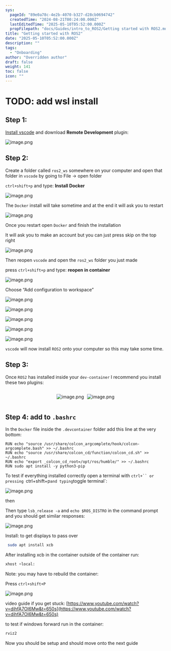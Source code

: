 ```yaml
---
sys:
  pageId: "89e0a78c-4e2b-4070-b327-d28cb0694742"
  createdTime: "2024-08-21T00:24:00.000Z"
  lastEditedTime: "2025-05-10T05:52:00.000Z"
  propFilepath: "docs/Guides/intro_to_ROS2/Getting started with ROS2.md"
title: "Getting started with ROS2"
date: "2025-05-10T05:52:00.000Z"
description: ""
tags:
  - "Onboarding"
author: "Overridden author"
draft: false
weight: 141
toc: false
icon: ""
---
```


# TODO: add wsl install

## Step 1:

[Install vscode](https://code.visualstudio.com/download) and download **Remote Development** plugin:

![image.png](https://prod-files-secure.s3.us-west-2.amazonaws.com/d518164a-d88e-44d1-a4ee-3adb3bd8bce0/efb52993-1881-4a40-b95e-6f020334f022/image.png?X-Amz-Algorithm=AWS4-HMAC-SHA256&X-Amz-Content-Sha256=UNSIGNED-PAYLOAD&X-Amz-Credential=ASIAZI2LB46664675TD4%2F20250707%2Fus-west-2%2Fs3%2Faws4_request&X-Amz-Date=20250707T161103Z&X-Amz-Expires=3600&X-Amz-Security-Token=IQoJb3JpZ2luX2VjEG8aCXVzLXdlc3QtMiJHMEUCIDelPwXHpbyjot2F4Ie4wahxD%2Fr1DvjNPInK%2BTL%2B7pyzAiEA%2FrXU2hblC4kSsFvFwHmZaLQ22HVP1YZCFLb5eTuFtjQq%2FwMIeBAAGgw2Mzc0MjMxODM4MDUiDA1yh6S45D3yH94crSrcAzNzAXX8MS7qWBgDHAEKdQfV7%2FpMlqMIMqYaUTs6xrmvIAa50BtPK2CPBqtnBcOuwUbVnouJxqAg54dhQchbGgNFlcN3Gg%2FYCHiNsqPx%2B5u%2F1ornjqFd5hbz2nE8NfbNPgzGscTk0VOmetLmabUiKD%2BAyo53A6gVX9Y%2FrlvctwzubJV92o64Re3g0%2B7t3HsvilXeJEXZxb4yhCMmyW9O%2F3Bvi9L8rTMQPngXrotsRUEFzUKo%2BTbtAp3UwEQTvvq8AQXM1MshWtOwCKJaisqN8Bv15jJVVm0pWjIRmttsJpyRtfSpenP4h8XtIqSQ5gu%2FJqWxB7MIkUAJMFW7nEKtnt%2FTgsFND59JV78qMHrK8iy4syxVwgyfxQvgVOfKMcY7OGOtFjSpT8mhhAMZprsfRTlZd3xgMk7hLQaIIY3Bxtpdcl1dne3SBnwCiG%2BRL9AzrDX3OmOrcsChviDGdxvb%2Bb9hrapWc7MCLMBZCcqbF0bTlOeOLDCwb5zXibR7LwjsyBN%2BS%2Br18VPWm%2B1eHFua4%2BTu0xxInleB6qgteUSrQMc9dyNdq0d4Fk0r3e79LgW4cmcDbgomUqkrS%2FT3a%2BINtpxGlYnoeOHPUUmcgGv3pfOBxF4Axkf%2BfdsJtJZ1MMu4r8MGOqUB5S%2Ffsr0onkeoRedpMauWA%2Fuz8moT2PolcMKZvg2iY6BOFUl1%2BF1Y5mLToQz5awaSCEtuI3uWt9ALJwST4BWh%2B1L6aPa7ZveF9VWj6eKyI1Vuz%2F8WENbNcykOVJYKj6lJbYAx3H5H276637jpBIfCVnPbxu0%2BWEgUgbKAeZ460d%2B1BBrEsA%2BrvPj%2FZ1uIhNrumz4tXib50SAd7wIR2g5PCz32OgeU&X-Amz-Signature=be3737367ca85d2ef0cf34c09b9a2cf2d485e9f632dc8039f969490327a2fe82&X-Amz-SignedHeaders=host&x-amz-checksum-mode=ENABLED&x-id=GetObject)

## Step 2:

Create a folder called `ros2_ws` somewhere on your computer and open that folder in `vscode` by going to File → open folder 

`ctrl+shift+p` and type: **Install Docker**

![image.png](https://prod-files-secure.s3.us-west-2.amazonaws.com/d518164a-d88e-44d1-a4ee-3adb3bd8bce0/2269dc0e-1cd5-47ff-bceb-c04ad9b2eab0/image.png?X-Amz-Algorithm=AWS4-HMAC-SHA256&X-Amz-Content-Sha256=UNSIGNED-PAYLOAD&X-Amz-Credential=ASIAZI2LB46664675TD4%2F20250707%2Fus-west-2%2Fs3%2Faws4_request&X-Amz-Date=20250707T161103Z&X-Amz-Expires=3600&X-Amz-Security-Token=IQoJb3JpZ2luX2VjEG8aCXVzLXdlc3QtMiJHMEUCIDelPwXHpbyjot2F4Ie4wahxD%2Fr1DvjNPInK%2BTL%2B7pyzAiEA%2FrXU2hblC4kSsFvFwHmZaLQ22HVP1YZCFLb5eTuFtjQq%2FwMIeBAAGgw2Mzc0MjMxODM4MDUiDA1yh6S45D3yH94crSrcAzNzAXX8MS7qWBgDHAEKdQfV7%2FpMlqMIMqYaUTs6xrmvIAa50BtPK2CPBqtnBcOuwUbVnouJxqAg54dhQchbGgNFlcN3Gg%2FYCHiNsqPx%2B5u%2F1ornjqFd5hbz2nE8NfbNPgzGscTk0VOmetLmabUiKD%2BAyo53A6gVX9Y%2FrlvctwzubJV92o64Re3g0%2B7t3HsvilXeJEXZxb4yhCMmyW9O%2F3Bvi9L8rTMQPngXrotsRUEFzUKo%2BTbtAp3UwEQTvvq8AQXM1MshWtOwCKJaisqN8Bv15jJVVm0pWjIRmttsJpyRtfSpenP4h8XtIqSQ5gu%2FJqWxB7MIkUAJMFW7nEKtnt%2FTgsFND59JV78qMHrK8iy4syxVwgyfxQvgVOfKMcY7OGOtFjSpT8mhhAMZprsfRTlZd3xgMk7hLQaIIY3Bxtpdcl1dne3SBnwCiG%2BRL9AzrDX3OmOrcsChviDGdxvb%2Bb9hrapWc7MCLMBZCcqbF0bTlOeOLDCwb5zXibR7LwjsyBN%2BS%2Br18VPWm%2B1eHFua4%2BTu0xxInleB6qgteUSrQMc9dyNdq0d4Fk0r3e79LgW4cmcDbgomUqkrS%2FT3a%2BINtpxGlYnoeOHPUUmcgGv3pfOBxF4Axkf%2BfdsJtJZ1MMu4r8MGOqUB5S%2Ffsr0onkeoRedpMauWA%2Fuz8moT2PolcMKZvg2iY6BOFUl1%2BF1Y5mLToQz5awaSCEtuI3uWt9ALJwST4BWh%2B1L6aPa7ZveF9VWj6eKyI1Vuz%2F8WENbNcykOVJYKj6lJbYAx3H5H276637jpBIfCVnPbxu0%2BWEgUgbKAeZ460d%2B1BBrEsA%2BrvPj%2FZ1uIhNrumz4tXib50SAd7wIR2g5PCz32OgeU&X-Amz-Signature=652209051cbbda0d2e6ffd8b0dff8780fa55ec39791594928f6a525dc8dc762f&X-Amz-SignedHeaders=host&x-amz-checksum-mode=ENABLED&x-id=GetObject)

The `Docker` install will take sometime and at the end it will ask you to restart

![image.png](https://prod-files-secure.s3.us-west-2.amazonaws.com/d518164a-d88e-44d1-a4ee-3adb3bd8bce0/ed233f78-be33-4b1f-b89c-9c346c0e961e/image.png?X-Amz-Algorithm=AWS4-HMAC-SHA256&X-Amz-Content-Sha256=UNSIGNED-PAYLOAD&X-Amz-Credential=ASIAZI2LB46664675TD4%2F20250707%2Fus-west-2%2Fs3%2Faws4_request&X-Amz-Date=20250707T161103Z&X-Amz-Expires=3600&X-Amz-Security-Token=IQoJb3JpZ2luX2VjEG8aCXVzLXdlc3QtMiJHMEUCIDelPwXHpbyjot2F4Ie4wahxD%2Fr1DvjNPInK%2BTL%2B7pyzAiEA%2FrXU2hblC4kSsFvFwHmZaLQ22HVP1YZCFLb5eTuFtjQq%2FwMIeBAAGgw2Mzc0MjMxODM4MDUiDA1yh6S45D3yH94crSrcAzNzAXX8MS7qWBgDHAEKdQfV7%2FpMlqMIMqYaUTs6xrmvIAa50BtPK2CPBqtnBcOuwUbVnouJxqAg54dhQchbGgNFlcN3Gg%2FYCHiNsqPx%2B5u%2F1ornjqFd5hbz2nE8NfbNPgzGscTk0VOmetLmabUiKD%2BAyo53A6gVX9Y%2FrlvctwzubJV92o64Re3g0%2B7t3HsvilXeJEXZxb4yhCMmyW9O%2F3Bvi9L8rTMQPngXrotsRUEFzUKo%2BTbtAp3UwEQTvvq8AQXM1MshWtOwCKJaisqN8Bv15jJVVm0pWjIRmttsJpyRtfSpenP4h8XtIqSQ5gu%2FJqWxB7MIkUAJMFW7nEKtnt%2FTgsFND59JV78qMHrK8iy4syxVwgyfxQvgVOfKMcY7OGOtFjSpT8mhhAMZprsfRTlZd3xgMk7hLQaIIY3Bxtpdcl1dne3SBnwCiG%2BRL9AzrDX3OmOrcsChviDGdxvb%2Bb9hrapWc7MCLMBZCcqbF0bTlOeOLDCwb5zXibR7LwjsyBN%2BS%2Br18VPWm%2B1eHFua4%2BTu0xxInleB6qgteUSrQMc9dyNdq0d4Fk0r3e79LgW4cmcDbgomUqkrS%2FT3a%2BINtpxGlYnoeOHPUUmcgGv3pfOBxF4Axkf%2BfdsJtJZ1MMu4r8MGOqUB5S%2Ffsr0onkeoRedpMauWA%2Fuz8moT2PolcMKZvg2iY6BOFUl1%2BF1Y5mLToQz5awaSCEtuI3uWt9ALJwST4BWh%2B1L6aPa7ZveF9VWj6eKyI1Vuz%2F8WENbNcykOVJYKj6lJbYAx3H5H276637jpBIfCVnPbxu0%2BWEgUgbKAeZ460d%2B1BBrEsA%2BrvPj%2FZ1uIhNrumz4tXib50SAd7wIR2g5PCz32OgeU&X-Amz-Signature=19f3851695fec46953db9bb2e38a0f91990dd67dba57af3d42dca828beb04ee0&X-Amz-SignedHeaders=host&x-amz-checksum-mode=ENABLED&x-id=GetObject)

Once you restart open `Docker` and finish the installation

It will ask you to make an account but you can just press skip on the top right

![image.png](https://prod-files-secure.s3.us-west-2.amazonaws.com/d518164a-d88e-44d1-a4ee-3adb3bd8bce0/21010ad9-1659-4fd9-9f59-9932a09b2a3d/image.png?X-Amz-Algorithm=AWS4-HMAC-SHA256&X-Amz-Content-Sha256=UNSIGNED-PAYLOAD&X-Amz-Credential=ASIAZI2LB46664675TD4%2F20250707%2Fus-west-2%2Fs3%2Faws4_request&X-Amz-Date=20250707T161103Z&X-Amz-Expires=3600&X-Amz-Security-Token=IQoJb3JpZ2luX2VjEG8aCXVzLXdlc3QtMiJHMEUCIDelPwXHpbyjot2F4Ie4wahxD%2Fr1DvjNPInK%2BTL%2B7pyzAiEA%2FrXU2hblC4kSsFvFwHmZaLQ22HVP1YZCFLb5eTuFtjQq%2FwMIeBAAGgw2Mzc0MjMxODM4MDUiDA1yh6S45D3yH94crSrcAzNzAXX8MS7qWBgDHAEKdQfV7%2FpMlqMIMqYaUTs6xrmvIAa50BtPK2CPBqtnBcOuwUbVnouJxqAg54dhQchbGgNFlcN3Gg%2FYCHiNsqPx%2B5u%2F1ornjqFd5hbz2nE8NfbNPgzGscTk0VOmetLmabUiKD%2BAyo53A6gVX9Y%2FrlvctwzubJV92o64Re3g0%2B7t3HsvilXeJEXZxb4yhCMmyW9O%2F3Bvi9L8rTMQPngXrotsRUEFzUKo%2BTbtAp3UwEQTvvq8AQXM1MshWtOwCKJaisqN8Bv15jJVVm0pWjIRmttsJpyRtfSpenP4h8XtIqSQ5gu%2FJqWxB7MIkUAJMFW7nEKtnt%2FTgsFND59JV78qMHrK8iy4syxVwgyfxQvgVOfKMcY7OGOtFjSpT8mhhAMZprsfRTlZd3xgMk7hLQaIIY3Bxtpdcl1dne3SBnwCiG%2BRL9AzrDX3OmOrcsChviDGdxvb%2Bb9hrapWc7MCLMBZCcqbF0bTlOeOLDCwb5zXibR7LwjsyBN%2BS%2Br18VPWm%2B1eHFua4%2BTu0xxInleB6qgteUSrQMc9dyNdq0d4Fk0r3e79LgW4cmcDbgomUqkrS%2FT3a%2BINtpxGlYnoeOHPUUmcgGv3pfOBxF4Axkf%2BfdsJtJZ1MMu4r8MGOqUB5S%2Ffsr0onkeoRedpMauWA%2Fuz8moT2PolcMKZvg2iY6BOFUl1%2BF1Y5mLToQz5awaSCEtuI3uWt9ALJwST4BWh%2B1L6aPa7ZveF9VWj6eKyI1Vuz%2F8WENbNcykOVJYKj6lJbYAx3H5H276637jpBIfCVnPbxu0%2BWEgUgbKAeZ460d%2B1BBrEsA%2BrvPj%2FZ1uIhNrumz4tXib50SAd7wIR2g5PCz32OgeU&X-Amz-Signature=a0fe4867b8bd004fff118a54391e11a5b67e4f42ddc919c870fe799533305dba&X-Amz-SignedHeaders=host&x-amz-checksum-mode=ENABLED&x-id=GetObject)

Then reopen `vscode` and open the `ros2_ws` folder you just made

press `ctrl+shift+p` and type: **reopen in container**

![image.png](https://prod-files-secure.s3.us-west-2.amazonaws.com/d518164a-d88e-44d1-a4ee-3adb3bd8bce0/4e93b8c2-41ad-488c-8095-c74205196118/image.png?X-Amz-Algorithm=AWS4-HMAC-SHA256&X-Amz-Content-Sha256=UNSIGNED-PAYLOAD&X-Amz-Credential=ASIAZI2LB46664675TD4%2F20250707%2Fus-west-2%2Fs3%2Faws4_request&X-Amz-Date=20250707T161103Z&X-Amz-Expires=3600&X-Amz-Security-Token=IQoJb3JpZ2luX2VjEG8aCXVzLXdlc3QtMiJHMEUCIDelPwXHpbyjot2F4Ie4wahxD%2Fr1DvjNPInK%2BTL%2B7pyzAiEA%2FrXU2hblC4kSsFvFwHmZaLQ22HVP1YZCFLb5eTuFtjQq%2FwMIeBAAGgw2Mzc0MjMxODM4MDUiDA1yh6S45D3yH94crSrcAzNzAXX8MS7qWBgDHAEKdQfV7%2FpMlqMIMqYaUTs6xrmvIAa50BtPK2CPBqtnBcOuwUbVnouJxqAg54dhQchbGgNFlcN3Gg%2FYCHiNsqPx%2B5u%2F1ornjqFd5hbz2nE8NfbNPgzGscTk0VOmetLmabUiKD%2BAyo53A6gVX9Y%2FrlvctwzubJV92o64Re3g0%2B7t3HsvilXeJEXZxb4yhCMmyW9O%2F3Bvi9L8rTMQPngXrotsRUEFzUKo%2BTbtAp3UwEQTvvq8AQXM1MshWtOwCKJaisqN8Bv15jJVVm0pWjIRmttsJpyRtfSpenP4h8XtIqSQ5gu%2FJqWxB7MIkUAJMFW7nEKtnt%2FTgsFND59JV78qMHrK8iy4syxVwgyfxQvgVOfKMcY7OGOtFjSpT8mhhAMZprsfRTlZd3xgMk7hLQaIIY3Bxtpdcl1dne3SBnwCiG%2BRL9AzrDX3OmOrcsChviDGdxvb%2Bb9hrapWc7MCLMBZCcqbF0bTlOeOLDCwb5zXibR7LwjsyBN%2BS%2Br18VPWm%2B1eHFua4%2BTu0xxInleB6qgteUSrQMc9dyNdq0d4Fk0r3e79LgW4cmcDbgomUqkrS%2FT3a%2BINtpxGlYnoeOHPUUmcgGv3pfOBxF4Axkf%2BfdsJtJZ1MMu4r8MGOqUB5S%2Ffsr0onkeoRedpMauWA%2Fuz8moT2PolcMKZvg2iY6BOFUl1%2BF1Y5mLToQz5awaSCEtuI3uWt9ALJwST4BWh%2B1L6aPa7ZveF9VWj6eKyI1Vuz%2F8WENbNcykOVJYKj6lJbYAx3H5H276637jpBIfCVnPbxu0%2BWEgUgbKAeZ460d%2B1BBrEsA%2BrvPj%2FZ1uIhNrumz4tXib50SAd7wIR2g5PCz32OgeU&X-Amz-Signature=db4c36110f1b78ffeae4571ef1e0703262d47249dd641047ecb62881bcf88730&X-Amz-SignedHeaders=host&x-amz-checksum-mode=ENABLED&x-id=GetObject)

Choose “Add configuration to workspace”

![image.png](https://prod-files-secure.s3.us-west-2.amazonaws.com/d518164a-d88e-44d1-a4ee-3adb3bd8bce0/9560b282-5060-4989-ba37-97e7b2c22476/image.png?X-Amz-Algorithm=AWS4-HMAC-SHA256&X-Amz-Content-Sha256=UNSIGNED-PAYLOAD&X-Amz-Credential=ASIAZI2LB46664675TD4%2F20250707%2Fus-west-2%2Fs3%2Faws4_request&X-Amz-Date=20250707T161103Z&X-Amz-Expires=3600&X-Amz-Security-Token=IQoJb3JpZ2luX2VjEG8aCXVzLXdlc3QtMiJHMEUCIDelPwXHpbyjot2F4Ie4wahxD%2Fr1DvjNPInK%2BTL%2B7pyzAiEA%2FrXU2hblC4kSsFvFwHmZaLQ22HVP1YZCFLb5eTuFtjQq%2FwMIeBAAGgw2Mzc0MjMxODM4MDUiDA1yh6S45D3yH94crSrcAzNzAXX8MS7qWBgDHAEKdQfV7%2FpMlqMIMqYaUTs6xrmvIAa50BtPK2CPBqtnBcOuwUbVnouJxqAg54dhQchbGgNFlcN3Gg%2FYCHiNsqPx%2B5u%2F1ornjqFd5hbz2nE8NfbNPgzGscTk0VOmetLmabUiKD%2BAyo53A6gVX9Y%2FrlvctwzubJV92o64Re3g0%2B7t3HsvilXeJEXZxb4yhCMmyW9O%2F3Bvi9L8rTMQPngXrotsRUEFzUKo%2BTbtAp3UwEQTvvq8AQXM1MshWtOwCKJaisqN8Bv15jJVVm0pWjIRmttsJpyRtfSpenP4h8XtIqSQ5gu%2FJqWxB7MIkUAJMFW7nEKtnt%2FTgsFND59JV78qMHrK8iy4syxVwgyfxQvgVOfKMcY7OGOtFjSpT8mhhAMZprsfRTlZd3xgMk7hLQaIIY3Bxtpdcl1dne3SBnwCiG%2BRL9AzrDX3OmOrcsChviDGdxvb%2Bb9hrapWc7MCLMBZCcqbF0bTlOeOLDCwb5zXibR7LwjsyBN%2BS%2Br18VPWm%2B1eHFua4%2BTu0xxInleB6qgteUSrQMc9dyNdq0d4Fk0r3e79LgW4cmcDbgomUqkrS%2FT3a%2BINtpxGlYnoeOHPUUmcgGv3pfOBxF4Axkf%2BfdsJtJZ1MMu4r8MGOqUB5S%2Ffsr0onkeoRedpMauWA%2Fuz8moT2PolcMKZvg2iY6BOFUl1%2BF1Y5mLToQz5awaSCEtuI3uWt9ALJwST4BWh%2B1L6aPa7ZveF9VWj6eKyI1Vuz%2F8WENbNcykOVJYKj6lJbYAx3H5H276637jpBIfCVnPbxu0%2BWEgUgbKAeZ460d%2B1BBrEsA%2BrvPj%2FZ1uIhNrumz4tXib50SAd7wIR2g5PCz32OgeU&X-Amz-Signature=7b2ed73cb4a5932c93d4940c0c459ab6d08a0fcbdfa3232c189bd34b6c8b1393&X-Amz-SignedHeaders=host&x-amz-checksum-mode=ENABLED&x-id=GetObject)

![image.png](https://prod-files-secure.s3.us-west-2.amazonaws.com/d518164a-d88e-44d1-a4ee-3adb3bd8bce0/2ee63f81-886b-48e8-a553-dc6e5eac99e4/image.png?X-Amz-Algorithm=AWS4-HMAC-SHA256&X-Amz-Content-Sha256=UNSIGNED-PAYLOAD&X-Amz-Credential=ASIAZI2LB46664675TD4%2F20250707%2Fus-west-2%2Fs3%2Faws4_request&X-Amz-Date=20250707T161103Z&X-Amz-Expires=3600&X-Amz-Security-Token=IQoJb3JpZ2luX2VjEG8aCXVzLXdlc3QtMiJHMEUCIDelPwXHpbyjot2F4Ie4wahxD%2Fr1DvjNPInK%2BTL%2B7pyzAiEA%2FrXU2hblC4kSsFvFwHmZaLQ22HVP1YZCFLb5eTuFtjQq%2FwMIeBAAGgw2Mzc0MjMxODM4MDUiDA1yh6S45D3yH94crSrcAzNzAXX8MS7qWBgDHAEKdQfV7%2FpMlqMIMqYaUTs6xrmvIAa50BtPK2CPBqtnBcOuwUbVnouJxqAg54dhQchbGgNFlcN3Gg%2FYCHiNsqPx%2B5u%2F1ornjqFd5hbz2nE8NfbNPgzGscTk0VOmetLmabUiKD%2BAyo53A6gVX9Y%2FrlvctwzubJV92o64Re3g0%2B7t3HsvilXeJEXZxb4yhCMmyW9O%2F3Bvi9L8rTMQPngXrotsRUEFzUKo%2BTbtAp3UwEQTvvq8AQXM1MshWtOwCKJaisqN8Bv15jJVVm0pWjIRmttsJpyRtfSpenP4h8XtIqSQ5gu%2FJqWxB7MIkUAJMFW7nEKtnt%2FTgsFND59JV78qMHrK8iy4syxVwgyfxQvgVOfKMcY7OGOtFjSpT8mhhAMZprsfRTlZd3xgMk7hLQaIIY3Bxtpdcl1dne3SBnwCiG%2BRL9AzrDX3OmOrcsChviDGdxvb%2Bb9hrapWc7MCLMBZCcqbF0bTlOeOLDCwb5zXibR7LwjsyBN%2BS%2Br18VPWm%2B1eHFua4%2BTu0xxInleB6qgteUSrQMc9dyNdq0d4Fk0r3e79LgW4cmcDbgomUqkrS%2FT3a%2BINtpxGlYnoeOHPUUmcgGv3pfOBxF4Axkf%2BfdsJtJZ1MMu4r8MGOqUB5S%2Ffsr0onkeoRedpMauWA%2Fuz8moT2PolcMKZvg2iY6BOFUl1%2BF1Y5mLToQz5awaSCEtuI3uWt9ALJwST4BWh%2B1L6aPa7ZveF9VWj6eKyI1Vuz%2F8WENbNcykOVJYKj6lJbYAx3H5H276637jpBIfCVnPbxu0%2BWEgUgbKAeZ460d%2B1BBrEsA%2BrvPj%2FZ1uIhNrumz4tXib50SAd7wIR2g5PCz32OgeU&X-Amz-Signature=9caa97841639459eef25edc81a3d4e87403f888ef9df08811613389bb90dd4e3&X-Amz-SignedHeaders=host&x-amz-checksum-mode=ENABLED&x-id=GetObject)

![image.png](https://prod-files-secure.s3.us-west-2.amazonaws.com/d518164a-d88e-44d1-a4ee-3adb3bd8bce0/ae1580b2-b048-407e-aed9-b584224a7a04/image.png?X-Amz-Algorithm=AWS4-HMAC-SHA256&X-Amz-Content-Sha256=UNSIGNED-PAYLOAD&X-Amz-Credential=ASIAZI2LB46664675TD4%2F20250707%2Fus-west-2%2Fs3%2Faws4_request&X-Amz-Date=20250707T161103Z&X-Amz-Expires=3600&X-Amz-Security-Token=IQoJb3JpZ2luX2VjEG8aCXVzLXdlc3QtMiJHMEUCIDelPwXHpbyjot2F4Ie4wahxD%2Fr1DvjNPInK%2BTL%2B7pyzAiEA%2FrXU2hblC4kSsFvFwHmZaLQ22HVP1YZCFLb5eTuFtjQq%2FwMIeBAAGgw2Mzc0MjMxODM4MDUiDA1yh6S45D3yH94crSrcAzNzAXX8MS7qWBgDHAEKdQfV7%2FpMlqMIMqYaUTs6xrmvIAa50BtPK2CPBqtnBcOuwUbVnouJxqAg54dhQchbGgNFlcN3Gg%2FYCHiNsqPx%2B5u%2F1ornjqFd5hbz2nE8NfbNPgzGscTk0VOmetLmabUiKD%2BAyo53A6gVX9Y%2FrlvctwzubJV92o64Re3g0%2B7t3HsvilXeJEXZxb4yhCMmyW9O%2F3Bvi9L8rTMQPngXrotsRUEFzUKo%2BTbtAp3UwEQTvvq8AQXM1MshWtOwCKJaisqN8Bv15jJVVm0pWjIRmttsJpyRtfSpenP4h8XtIqSQ5gu%2FJqWxB7MIkUAJMFW7nEKtnt%2FTgsFND59JV78qMHrK8iy4syxVwgyfxQvgVOfKMcY7OGOtFjSpT8mhhAMZprsfRTlZd3xgMk7hLQaIIY3Bxtpdcl1dne3SBnwCiG%2BRL9AzrDX3OmOrcsChviDGdxvb%2Bb9hrapWc7MCLMBZCcqbF0bTlOeOLDCwb5zXibR7LwjsyBN%2BS%2Br18VPWm%2B1eHFua4%2BTu0xxInleB6qgteUSrQMc9dyNdq0d4Fk0r3e79LgW4cmcDbgomUqkrS%2FT3a%2BINtpxGlYnoeOHPUUmcgGv3pfOBxF4Axkf%2BfdsJtJZ1MMu4r8MGOqUB5S%2Ffsr0onkeoRedpMauWA%2Fuz8moT2PolcMKZvg2iY6BOFUl1%2BF1Y5mLToQz5awaSCEtuI3uWt9ALJwST4BWh%2B1L6aPa7ZveF9VWj6eKyI1Vuz%2F8WENbNcykOVJYKj6lJbYAx3H5H276637jpBIfCVnPbxu0%2BWEgUgbKAeZ460d%2B1BBrEsA%2BrvPj%2FZ1uIhNrumz4tXib50SAd7wIR2g5PCz32OgeU&X-Amz-Signature=a9f9dd2d7d37c4f5c19e27ff3c639fb7c61ad95816d1c40e77e1aed8f39e6b63&X-Amz-SignedHeaders=host&x-amz-checksum-mode=ENABLED&x-id=GetObject)

![image.png](https://prod-files-secure.s3.us-west-2.amazonaws.com/d518164a-d88e-44d1-a4ee-3adb3bd8bce0/53255b28-f75e-430f-b9e3-c0ac8577e42b/image.png?X-Amz-Algorithm=AWS4-HMAC-SHA256&X-Amz-Content-Sha256=UNSIGNED-PAYLOAD&X-Amz-Credential=ASIAZI2LB46664675TD4%2F20250707%2Fus-west-2%2Fs3%2Faws4_request&X-Amz-Date=20250707T161103Z&X-Amz-Expires=3600&X-Amz-Security-Token=IQoJb3JpZ2luX2VjEG8aCXVzLXdlc3QtMiJHMEUCIDelPwXHpbyjot2F4Ie4wahxD%2Fr1DvjNPInK%2BTL%2B7pyzAiEA%2FrXU2hblC4kSsFvFwHmZaLQ22HVP1YZCFLb5eTuFtjQq%2FwMIeBAAGgw2Mzc0MjMxODM4MDUiDA1yh6S45D3yH94crSrcAzNzAXX8MS7qWBgDHAEKdQfV7%2FpMlqMIMqYaUTs6xrmvIAa50BtPK2CPBqtnBcOuwUbVnouJxqAg54dhQchbGgNFlcN3Gg%2FYCHiNsqPx%2B5u%2F1ornjqFd5hbz2nE8NfbNPgzGscTk0VOmetLmabUiKD%2BAyo53A6gVX9Y%2FrlvctwzubJV92o64Re3g0%2B7t3HsvilXeJEXZxb4yhCMmyW9O%2F3Bvi9L8rTMQPngXrotsRUEFzUKo%2BTbtAp3UwEQTvvq8AQXM1MshWtOwCKJaisqN8Bv15jJVVm0pWjIRmttsJpyRtfSpenP4h8XtIqSQ5gu%2FJqWxB7MIkUAJMFW7nEKtnt%2FTgsFND59JV78qMHrK8iy4syxVwgyfxQvgVOfKMcY7OGOtFjSpT8mhhAMZprsfRTlZd3xgMk7hLQaIIY3Bxtpdcl1dne3SBnwCiG%2BRL9AzrDX3OmOrcsChviDGdxvb%2Bb9hrapWc7MCLMBZCcqbF0bTlOeOLDCwb5zXibR7LwjsyBN%2BS%2Br18VPWm%2B1eHFua4%2BTu0xxInleB6qgteUSrQMc9dyNdq0d4Fk0r3e79LgW4cmcDbgomUqkrS%2FT3a%2BINtpxGlYnoeOHPUUmcgGv3pfOBxF4Axkf%2BfdsJtJZ1MMu4r8MGOqUB5S%2Ffsr0onkeoRedpMauWA%2Fuz8moT2PolcMKZvg2iY6BOFUl1%2BF1Y5mLToQz5awaSCEtuI3uWt9ALJwST4BWh%2B1L6aPa7ZveF9VWj6eKyI1Vuz%2F8WENbNcykOVJYKj6lJbYAx3H5H276637jpBIfCVnPbxu0%2BWEgUgbKAeZ460d%2B1BBrEsA%2BrvPj%2FZ1uIhNrumz4tXib50SAd7wIR2g5PCz32OgeU&X-Amz-Signature=1ad7fa80d902d09840daef1ea945dfc5c204f1ed012f6c747909ce31cae2e1fb&X-Amz-SignedHeaders=host&x-amz-checksum-mode=ENABLED&x-id=GetObject)

![image.png](https://prod-files-secure.s3.us-west-2.amazonaws.com/d518164a-d88e-44d1-a4ee-3adb3bd8bce0/7c562767-5af9-4ffb-97d1-327bcdf4ee00/image.png?X-Amz-Algorithm=AWS4-HMAC-SHA256&X-Amz-Content-Sha256=UNSIGNED-PAYLOAD&X-Amz-Credential=ASIAZI2LB46664675TD4%2F20250707%2Fus-west-2%2Fs3%2Faws4_request&X-Amz-Date=20250707T161103Z&X-Amz-Expires=3600&X-Amz-Security-Token=IQoJb3JpZ2luX2VjEG8aCXVzLXdlc3QtMiJHMEUCIDelPwXHpbyjot2F4Ie4wahxD%2Fr1DvjNPInK%2BTL%2B7pyzAiEA%2FrXU2hblC4kSsFvFwHmZaLQ22HVP1YZCFLb5eTuFtjQq%2FwMIeBAAGgw2Mzc0MjMxODM4MDUiDA1yh6S45D3yH94crSrcAzNzAXX8MS7qWBgDHAEKdQfV7%2FpMlqMIMqYaUTs6xrmvIAa50BtPK2CPBqtnBcOuwUbVnouJxqAg54dhQchbGgNFlcN3Gg%2FYCHiNsqPx%2B5u%2F1ornjqFd5hbz2nE8NfbNPgzGscTk0VOmetLmabUiKD%2BAyo53A6gVX9Y%2FrlvctwzubJV92o64Re3g0%2B7t3HsvilXeJEXZxb4yhCMmyW9O%2F3Bvi9L8rTMQPngXrotsRUEFzUKo%2BTbtAp3UwEQTvvq8AQXM1MshWtOwCKJaisqN8Bv15jJVVm0pWjIRmttsJpyRtfSpenP4h8XtIqSQ5gu%2FJqWxB7MIkUAJMFW7nEKtnt%2FTgsFND59JV78qMHrK8iy4syxVwgyfxQvgVOfKMcY7OGOtFjSpT8mhhAMZprsfRTlZd3xgMk7hLQaIIY3Bxtpdcl1dne3SBnwCiG%2BRL9AzrDX3OmOrcsChviDGdxvb%2Bb9hrapWc7MCLMBZCcqbF0bTlOeOLDCwb5zXibR7LwjsyBN%2BS%2Br18VPWm%2B1eHFua4%2BTu0xxInleB6qgteUSrQMc9dyNdq0d4Fk0r3e79LgW4cmcDbgomUqkrS%2FT3a%2BINtpxGlYnoeOHPUUmcgGv3pfOBxF4Axkf%2BfdsJtJZ1MMu4r8MGOqUB5S%2Ffsr0onkeoRedpMauWA%2Fuz8moT2PolcMKZvg2iY6BOFUl1%2BF1Y5mLToQz5awaSCEtuI3uWt9ALJwST4BWh%2B1L6aPa7ZveF9VWj6eKyI1Vuz%2F8WENbNcykOVJYKj6lJbYAx3H5H276637jpBIfCVnPbxu0%2BWEgUgbKAeZ460d%2B1BBrEsA%2BrvPj%2FZ1uIhNrumz4tXib50SAd7wIR2g5PCz32OgeU&X-Amz-Signature=cb4fb99b0bcebc9753b97a4908cb08b4787e1fe1a732527b5c45d931cbbcdb5e&X-Amz-SignedHeaders=host&x-amz-checksum-mode=ENABLED&x-id=GetObject)

`vscode` will now install `ROS2` onto your computer so this may take some time.

## Step 3:

Once `ROS2` has installed inside your `dev-container` I recommend you install these two plugins:

<div style="display: flex;flex-direction: row; column-gap:10px; max-width: 630px;justify-content: center;">
<div>

![image.png](https://prod-files-secure.s3.us-west-2.amazonaws.com/d518164a-d88e-44d1-a4ee-3adb3bd8bce0/3fc3d550-5a54-4ba1-ba6b-faa01cdb7369/image.png?X-Amz-Algorithm=AWS4-HMAC-SHA256&X-Amz-Content-Sha256=UNSIGNED-PAYLOAD&X-Amz-Credential=ASIAZI2LB4663AJ32VSS%2F20250707%2Fus-west-2%2Fs3%2Faws4_request&X-Amz-Date=20250707T161106Z&X-Amz-Expires=3600&X-Amz-Security-Token=IQoJb3JpZ2luX2VjEG8aCXVzLXdlc3QtMiJIMEYCIQDrHQKvDfvH5JC2w0E5CCSHvKdcEGdjnQsWmTlAdF7HswIhANAOlhJBUnHTPsVZD7do70XU27KhURe9yrOq7VjCxnFPKv8DCHgQABoMNjM3NDIzMTgzODA1IgxeElOstBoEDDtBeQ4q3APSyYy5aVJSX%2Faiqib0lXkvDUAodCWRCknrq1cLErzq6jENw5VHP8sVfcnmCVnmYCw%2BsUJHeAsu98kMuwd1yA5aQ%2FuaIXcZYeOrd1m%2BlDgcI4%2FME8a9uAZ69StU8HHD6sG6AJ6Mnb%2BIRDHkL4XKvMPM4a2I%2FevBvZR6yOYKdpWp0t9wZqkTrA5xUTBTIYKjkn5LOlRTvtWKT4cafH7BpCU%2FQL9XRNgVISElg4l%2BxdjpuOpXl9%2Ba3SFMcLJ57x1%2F4yJyM%2Bi5I1Syym7pPWUpKjs6YgzKuJMXMEQaZIp7gPCpGbDQK%2Bu7PJdRmorgt3zGdHyuFeHhkuJMtu7MLBicPNrguf9sgoC7YZXcDzn%2BwosznFQJs8z28Now%2F%2FApL1GOQoFF33rcL51GMa2Bi%2B13pzyBFcTm6suuUTu94K%2Fr1y%2Bpv9hTprmojVeOBNuChryEncS8GXGRuISOT3AUuqbi73ke907hkzNE2RPvYL6AMIAUxR14xlLZw%2F06QjQYnO2MTCg9UjXlafvQUYqDRV4EorTz0f2PmnmWeBtZBzJhVGLlqGCSIZQsGjvK9%2B3I8WGa5Ommt31hfddxf3DqIBdaYvWJzrp7XlZn3Eoa%2BOL9hE39%2Fc8AuuIV157Jnogi9jDCua%2FDBjqkAZawrRynAF5fuQcfS1pwG0mSDdkgiUqYcVYRlMACtI2tpMG1lLV2bSnDhBzeU%2Bo2DY4qU88wqEMk4ETXdvKZlJKfEaN0DwOSLCgcWNCi%2BbWzVL0DhCLc%2BhJZorPPIxX7wh0YEiQUNTpS%2FNxCkOAHhfkfaL%2BB6Yq29tre4Sk0p6SkV7oZEXS1BdOc%2BTLEBLNKm4XjkM%2FyqVC1TH1MEF6hjJev0CB9&X-Amz-Signature=aa49cc7b8f1fd068bb240e0aec8f81d570325b6bed0e57dc09d538b78484a81a&X-Amz-SignedHeaders=host&x-amz-checksum-mode=ENABLED&x-id=GetObject)

</div>
<div>

![image.png](https://prod-files-secure.s3.us-west-2.amazonaws.com/d518164a-d88e-44d1-a4ee-3adb3bd8bce0/d994cc66-13c2-4093-a5a3-f84cf4601a82/image.png?X-Amz-Algorithm=AWS4-HMAC-SHA256&X-Amz-Content-Sha256=UNSIGNED-PAYLOAD&X-Amz-Credential=ASIAZI2LB4667UMGXVRI%2F20250707%2Fus-west-2%2Fs3%2Faws4_request&X-Amz-Date=20250707T161106Z&X-Amz-Expires=3600&X-Amz-Security-Token=IQoJb3JpZ2luX2VjEG8aCXVzLXdlc3QtMiJIMEYCIQDV4UwXVyP7kHIKqQn%2B85HYXElOelETszu0XDvwvy5cOgIhALJu%2FLguSpINzVefHXcHHVGjtqA2AcZ3c8xazg3%2Bmfz5Kv8DCHgQABoMNjM3NDIzMTgzODA1IgyYuFoPPc8lfQqjbV0q3AMT1Lyv7fmB6KsJAb%2BvIxq6DrONEI4XUGZpsY8TH4jFW%2BT%2B1D6m5rxV%2FNql0cyjjdAUlfY2Bcs5C%2B2XSHCKmL%2B522gUaHFMT4Eq0m%2F8QcceOLnyl5afHIHjpKuxSB%2FV3wlFUplxp39w78NwSCewtMuwQnXIxNed3PqemCdsd0lXu0hUnqZZvZHH%2Bwpfn9Y%2BQUaDKRTUY%2FBjU0ZRmCdIcxFPy7CcOP8Pv4H6kP83kpG61Qx2foIRVzS0nclxNaPsb5Wd80hiCb%2BCCjVRgbnqMQ%2B49COvw%2BY7C9LC%2FFoMsPcWMXeRDqOeLFIrRYo0GwfGR2Ch7rxDSd%2BX3kbjRkT0irywQwMBtZKE2jIBCqlWCMtvot%2BBzdG7XtQWRSSuweABJwkyapFIOA%2F2kbG4UIJKnbUFg9vwzjqk7nAjpZXQCEenAVQdkcNteDVtudYxb6stWZWf46siLIXYlvtcKxTigLMpuC9K4%2Fd%2F358Se9nOQw57cOiYCWAIjmi77IZwGnSqXnpHYaXYLfIqsu8ZIuhZ4w4YBELMhJclvVMEGiyVpJaTQwNW8Q5X9dvFamDOEDHxpzjDxZCzMDF0rZV%2BY%2BH%2Fku9aw90%2Fdyk9qgeibTZKwCJ%2BnSzRLq5mAribOVmvJDCuua%2FDBjqkAR4AWM6wdtPMG1E9bH3QCWD%2B3B5akI8SKHw21powHIkFAngbvqawsyQIRJeKp4WHS1FRrr%2Bnpr2cOKoRhRXESDDhVvQgoV5CrI7MxDo9%2Fah7uBl04r6xZeGw9gJyURjjf%2BMGKMrQnXg7shioTknwitWPEa4AwyiaGKNFasasbOD52K65cDrsbC3FhqpUZGvdaQTq3FnnaoaqALdpgSmt%2FGkCTo99&X-Amz-Signature=085e9616ad0c8a02798aea505946db5cf27870f2f6bff947fa77427e1a024b07&X-Amz-SignedHeaders=host&x-amz-checksum-mode=ENABLED&x-id=GetObject)

</div>
</div>

## Step 4: add to `.bashrc`

In the `Docker` file inside the `.devcontainer` folder add this line at the very bottom: 

```docker
RUN echo "source /usr/share/colcon_argcomplete/hook/colcon-argcomplete.bash" >> ~/.bashrc
RUN echo "source /usr/share/colcon_cd/function/colcon_cd.sh" >> ~/.bashrc
RUN echo "export _colcon_cd_root=/opt/ros/humble/" >> ~/.bashrc
RUN sudo apt install -y python3-pip 
```

To test if everything installed correctly open a terminal with `ctrl+`` or pressing `ctrl+shift+p` and typing `toggle terminal`:

![image.png](https://prod-files-secure.s3.us-west-2.amazonaws.com/d518164a-d88e-44d1-a4ee-3adb3bd8bce0/6a4943d8-b04e-4c02-9a58-775f3384d1a5/image.png?X-Amz-Algorithm=AWS4-HMAC-SHA256&X-Amz-Content-Sha256=UNSIGNED-PAYLOAD&X-Amz-Credential=ASIAZI2LB46664675TD4%2F20250707%2Fus-west-2%2Fs3%2Faws4_request&X-Amz-Date=20250707T161103Z&X-Amz-Expires=3600&X-Amz-Security-Token=IQoJb3JpZ2luX2VjEG8aCXVzLXdlc3QtMiJHMEUCIDelPwXHpbyjot2F4Ie4wahxD%2Fr1DvjNPInK%2BTL%2B7pyzAiEA%2FrXU2hblC4kSsFvFwHmZaLQ22HVP1YZCFLb5eTuFtjQq%2FwMIeBAAGgw2Mzc0MjMxODM4MDUiDA1yh6S45D3yH94crSrcAzNzAXX8MS7qWBgDHAEKdQfV7%2FpMlqMIMqYaUTs6xrmvIAa50BtPK2CPBqtnBcOuwUbVnouJxqAg54dhQchbGgNFlcN3Gg%2FYCHiNsqPx%2B5u%2F1ornjqFd5hbz2nE8NfbNPgzGscTk0VOmetLmabUiKD%2BAyo53A6gVX9Y%2FrlvctwzubJV92o64Re3g0%2B7t3HsvilXeJEXZxb4yhCMmyW9O%2F3Bvi9L8rTMQPngXrotsRUEFzUKo%2BTbtAp3UwEQTvvq8AQXM1MshWtOwCKJaisqN8Bv15jJVVm0pWjIRmttsJpyRtfSpenP4h8XtIqSQ5gu%2FJqWxB7MIkUAJMFW7nEKtnt%2FTgsFND59JV78qMHrK8iy4syxVwgyfxQvgVOfKMcY7OGOtFjSpT8mhhAMZprsfRTlZd3xgMk7hLQaIIY3Bxtpdcl1dne3SBnwCiG%2BRL9AzrDX3OmOrcsChviDGdxvb%2Bb9hrapWc7MCLMBZCcqbF0bTlOeOLDCwb5zXibR7LwjsyBN%2BS%2Br18VPWm%2B1eHFua4%2BTu0xxInleB6qgteUSrQMc9dyNdq0d4Fk0r3e79LgW4cmcDbgomUqkrS%2FT3a%2BINtpxGlYnoeOHPUUmcgGv3pfOBxF4Axkf%2BfdsJtJZ1MMu4r8MGOqUB5S%2Ffsr0onkeoRedpMauWA%2Fuz8moT2PolcMKZvg2iY6BOFUl1%2BF1Y5mLToQz5awaSCEtuI3uWt9ALJwST4BWh%2B1L6aPa7ZveF9VWj6eKyI1Vuz%2F8WENbNcykOVJYKj6lJbYAx3H5H276637jpBIfCVnPbxu0%2BWEgUgbKAeZ460d%2B1BBrEsA%2BrvPj%2FZ1uIhNrumz4tXib50SAd7wIR2g5PCz32OgeU&X-Amz-Signature=7cffcf4f735ce4ed2eb23759f218eb8507eced8f72ea90278cacbc4fa5a2701a&X-Amz-SignedHeaders=host&x-amz-checksum-mode=ENABLED&x-id=GetObject)

then 

Then type `lsb_release -a` and `echo $ROS_DISTRO` in the command prompt and you should get similar responses:

![image.png](https://prod-files-secure.s3.us-west-2.amazonaws.com/d518164a-d88e-44d1-a4ee-3adb3bd8bce0/3e635dec-a805-4e85-8b9e-d000e5b71a4e/image.png?X-Amz-Algorithm=AWS4-HMAC-SHA256&X-Amz-Content-Sha256=UNSIGNED-PAYLOAD&X-Amz-Credential=ASIAZI2LB46664675TD4%2F20250707%2Fus-west-2%2Fs3%2Faws4_request&X-Amz-Date=20250707T161103Z&X-Amz-Expires=3600&X-Amz-Security-Token=IQoJb3JpZ2luX2VjEG8aCXVzLXdlc3QtMiJHMEUCIDelPwXHpbyjot2F4Ie4wahxD%2Fr1DvjNPInK%2BTL%2B7pyzAiEA%2FrXU2hblC4kSsFvFwHmZaLQ22HVP1YZCFLb5eTuFtjQq%2FwMIeBAAGgw2Mzc0MjMxODM4MDUiDA1yh6S45D3yH94crSrcAzNzAXX8MS7qWBgDHAEKdQfV7%2FpMlqMIMqYaUTs6xrmvIAa50BtPK2CPBqtnBcOuwUbVnouJxqAg54dhQchbGgNFlcN3Gg%2FYCHiNsqPx%2B5u%2F1ornjqFd5hbz2nE8NfbNPgzGscTk0VOmetLmabUiKD%2BAyo53A6gVX9Y%2FrlvctwzubJV92o64Re3g0%2B7t3HsvilXeJEXZxb4yhCMmyW9O%2F3Bvi9L8rTMQPngXrotsRUEFzUKo%2BTbtAp3UwEQTvvq8AQXM1MshWtOwCKJaisqN8Bv15jJVVm0pWjIRmttsJpyRtfSpenP4h8XtIqSQ5gu%2FJqWxB7MIkUAJMFW7nEKtnt%2FTgsFND59JV78qMHrK8iy4syxVwgyfxQvgVOfKMcY7OGOtFjSpT8mhhAMZprsfRTlZd3xgMk7hLQaIIY3Bxtpdcl1dne3SBnwCiG%2BRL9AzrDX3OmOrcsChviDGdxvb%2Bb9hrapWc7MCLMBZCcqbF0bTlOeOLDCwb5zXibR7LwjsyBN%2BS%2Br18VPWm%2B1eHFua4%2BTu0xxInleB6qgteUSrQMc9dyNdq0d4Fk0r3e79LgW4cmcDbgomUqkrS%2FT3a%2BINtpxGlYnoeOHPUUmcgGv3pfOBxF4Axkf%2BfdsJtJZ1MMu4r8MGOqUB5S%2Ffsr0onkeoRedpMauWA%2Fuz8moT2PolcMKZvg2iY6BOFUl1%2BF1Y5mLToQz5awaSCEtuI3uWt9ALJwST4BWh%2B1L6aPa7ZveF9VWj6eKyI1Vuz%2F8WENbNcykOVJYKj6lJbYAx3H5H276637jpBIfCVnPbxu0%2BWEgUgbKAeZ460d%2B1BBrEsA%2BrvPj%2FZ1uIhNrumz4tXib50SAd7wIR2g5PCz32OgeU&X-Amz-Signature=1e4b83044b1d1aca52abb6514ea5b69ea2bdc000dd81562192b1072913d24c41&X-Amz-SignedHeaders=host&x-amz-checksum-mode=ENABLED&x-id=GetObject)

Install:  to get displays to pass over

```bash
 sudo apt install xcb
```

After installing xcb in the container outside of the container run:

```python
xhost +local:
```

Note: you may have to rebuild the container:

Press `ctrl+shift+P`

![image.png](https://prod-files-secure.s3.us-west-2.amazonaws.com/d518164a-d88e-44d1-a4ee-3adb3bd8bce0/6c2be660-2618-4c38-9c26-53554f7a0b7b/image.png?X-Amz-Algorithm=AWS4-HMAC-SHA256&X-Amz-Content-Sha256=UNSIGNED-PAYLOAD&X-Amz-Credential=ASIAZI2LB46664675TD4%2F20250707%2Fus-west-2%2Fs3%2Faws4_request&X-Amz-Date=20250707T161103Z&X-Amz-Expires=3600&X-Amz-Security-Token=IQoJb3JpZ2luX2VjEG8aCXVzLXdlc3QtMiJHMEUCIDelPwXHpbyjot2F4Ie4wahxD%2Fr1DvjNPInK%2BTL%2B7pyzAiEA%2FrXU2hblC4kSsFvFwHmZaLQ22HVP1YZCFLb5eTuFtjQq%2FwMIeBAAGgw2Mzc0MjMxODM4MDUiDA1yh6S45D3yH94crSrcAzNzAXX8MS7qWBgDHAEKdQfV7%2FpMlqMIMqYaUTs6xrmvIAa50BtPK2CPBqtnBcOuwUbVnouJxqAg54dhQchbGgNFlcN3Gg%2FYCHiNsqPx%2B5u%2F1ornjqFd5hbz2nE8NfbNPgzGscTk0VOmetLmabUiKD%2BAyo53A6gVX9Y%2FrlvctwzubJV92o64Re3g0%2B7t3HsvilXeJEXZxb4yhCMmyW9O%2F3Bvi9L8rTMQPngXrotsRUEFzUKo%2BTbtAp3UwEQTvvq8AQXM1MshWtOwCKJaisqN8Bv15jJVVm0pWjIRmttsJpyRtfSpenP4h8XtIqSQ5gu%2FJqWxB7MIkUAJMFW7nEKtnt%2FTgsFND59JV78qMHrK8iy4syxVwgyfxQvgVOfKMcY7OGOtFjSpT8mhhAMZprsfRTlZd3xgMk7hLQaIIY3Bxtpdcl1dne3SBnwCiG%2BRL9AzrDX3OmOrcsChviDGdxvb%2Bb9hrapWc7MCLMBZCcqbF0bTlOeOLDCwb5zXibR7LwjsyBN%2BS%2Br18VPWm%2B1eHFua4%2BTu0xxInleB6qgteUSrQMc9dyNdq0d4Fk0r3e79LgW4cmcDbgomUqkrS%2FT3a%2BINtpxGlYnoeOHPUUmcgGv3pfOBxF4Axkf%2BfdsJtJZ1MMu4r8MGOqUB5S%2Ffsr0onkeoRedpMauWA%2Fuz8moT2PolcMKZvg2iY6BOFUl1%2BF1Y5mLToQz5awaSCEtuI3uWt9ALJwST4BWh%2B1L6aPa7ZveF9VWj6eKyI1Vuz%2F8WENbNcykOVJYKj6lJbYAx3H5H276637jpBIfCVnPbxu0%2BWEgUgbKAeZ460d%2B1BBrEsA%2BrvPj%2FZ1uIhNrumz4tXib50SAd7wIR2g5PCz32OgeU&X-Amz-Signature=16c00509a8ce411c9b065df30af630380185eaaaa8cf14429d3a011b1ee5a04d&X-Amz-SignedHeaders=host&x-amz-checksum-mode=ENABLED&x-id=GetObject)

video guide if you get stuck: [https://www.youtube.com/watch?v=dihfA7Ol6Mw&t=650s](https://www.youtube.com/watch?v=dihfA7Ol6Mw&t=650s)

to test if windows forward run in the container:

```bash
rviz2
```

Now you should be setup and should move onto the next guide 
